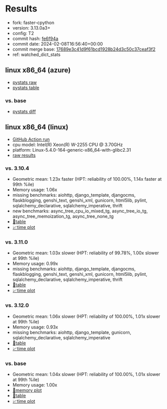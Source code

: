 # Results

- fork: faster-cpython
- version: 3.13.0a3+
- config: T2
- commit hash: [fe6f94a](https://github.com/faster%2dcpython/cpython/commit/fe6f94a)
- commit date: 2024-02-08T16:56:40+00:00
- commit merge base: [17689e3c41d9f61bcd1928b24d3c50c37ceaf3f2](https://github.com/faster%2dcpython/cpython/commit/17689e3c41d9f61bcd1928b24d3c50c37ceaf3f2)
- ref: watched_dict_stats

## linux x86_64 (azure)

- [pystats raw](bm-20240208-azure-x86_64-faster%252dcpython-watched_dict_stats-3.13.0a3%2B-fe6f94a-pystats.json)
- [pystats table](bm-20240208-azure-x86_64-faster%252dcpython-watched_dict_stats-3.13.0a3%2B-fe6f94a-pystats.md)

### vs. base

- [pystats diff](bm-20240208-azure-x86_64-faster%252dcpython-watched_dict_stats-3.13.0a3%2B-fe6f94a-pystats-vs-base.md)

## linux x86_64 (linux)

- [GitHub Action run](https://github.com/faster-cpython/benchmarking/actions/runs/7833146692)
- cpu model: Intel(R) Xeon(R) W-2255 CPU @ 3.70GHz
- platform: Linux-5.4.0-164-generic-x86_64-with-glibc2.31
- [raw results](bm-20240208-linux-x86_64-faster%252dcpython-watched_dict_stats-3.13.0a3%2B-fe6f94a.json)

### vs. 3.10.4

- Geometric mean: 1.23x faster (HPT: reliability of 100.00%, 1.14x faster at 99th %ile)
- Memory usage: 1.06x
- missing benchmarks: aiohttp, django_template, djangocms, flaskblogging, genshi_text, genshi_xml, gunicorn, html5lib, pylint, sqlalchemy_declarative, sqlalchemy_imperative, thrift
- new benchmarks: async_tree_cpu_io_mixed_tg, async_tree_io_tg, async_tree_memoization_tg, async_tree_none_tg
- [📄table](bm-20240208-linux-x86_64-faster%252dcpython-watched_dict_stats-3.13.0a3%2B-fe6f94a-vs-3.10.4.md)
- [📈time plot](bm-20240208-linux-x86_64-faster%252dcpython-watched_dict_stats-3.13.0a3%2B-fe6f94a-vs-3.10.4.png)

### vs. 3.11.0

- Geometric mean: 1.03x slower (HPT: reliability of 99.78%, 1.00x slower at 99th %ile)
- Memory usage: 0.99x
- missing benchmarks: aiohttp, django_template, djangocms, flaskblogging, genshi_text, genshi_xml, gunicorn, html5lib, pylint, sqlalchemy_declarative, sqlalchemy_imperative, thrift
- [📄table](bm-20240208-linux-x86_64-faster%252dcpython-watched_dict_stats-3.13.0a3%2B-fe6f94a-vs-3.11.0.md)
- [📈time plot](bm-20240208-linux-x86_64-faster%252dcpython-watched_dict_stats-3.13.0a3%2B-fe6f94a-vs-3.11.0.png)

### vs. 3.12.0

- Geometric mean: 1.06x slower (HPT: reliability of 100.00%, 1.01x slower at 99th %ile)
- Memory usage: 0.93x
- missing benchmarks: aiohttp, django_template, gunicorn, sqlalchemy_declarative, sqlalchemy_imperative
- [📄table](bm-20240208-linux-x86_64-faster%252dcpython-watched_dict_stats-3.13.0a3%2B-fe6f94a-vs-3.12.0.md)
- [📈time plot](bm-20240208-linux-x86_64-faster%252dcpython-watched_dict_stats-3.13.0a3%2B-fe6f94a-vs-3.12.0.png)

### vs. base

- Geometric mean: 1.04x slower (HPT: reliability of 100.00%, 1.01x slower at 99th %ile)
- Memory usage: 1.00x
- [🧠memory plot](bm-20240208-linux-x86_64-faster%252dcpython-watched_dict_stats-3.13.0a3%2B-fe6f94a-vs-base-mem.png)
- [📄table](bm-20240208-linux-x86_64-faster%252dcpython-watched_dict_stats-3.13.0a3%2B-fe6f94a-vs-base.md)
- [📈time plot](bm-20240208-linux-x86_64-faster%252dcpython-watched_dict_stats-3.13.0a3%2B-fe6f94a-vs-base.png)

